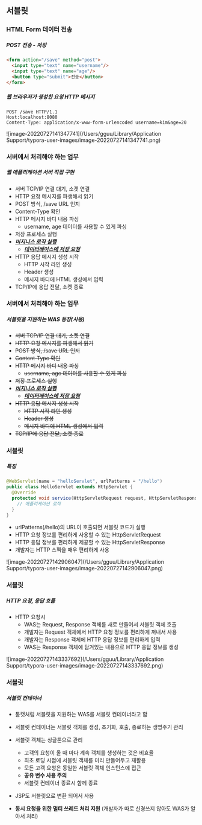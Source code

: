 ## 서블릿

### HTML Form 데이터 전송

##### POST 전송 - 저장

```html
<form action="/save" method="post">
  <input type="text" name="username"/>
  <input type="text" name="age"/>
  <button type="submit">전송</button>
</form>
```

##### 웹 브라우저가 생성한 요청 HTTP 메시지

```http
POST /save HTTP/1.1
Host:localhost:8080
Content-Type: application/x-www-form-urlencoded username=kim&age=20
```

![image-20220727141347741](/Users/gguu/Library/Application Support/typora-user-images/image-20220727141347741.png)



### 서버에서 처리해야 하는 업무

##### 웹 애플리케이션 서버 직접 구현

- 서버 TCP/IP 연결 대기, 소켓 연결
- HTTP 요청 메시지를 파생해서 읽기
- POST 방식, /save URL 인지
- Content-Type 확인
- HTTP 메시지 바디 내용 파싱
  - username, age 데이터를 사용할 수 있게 파싱
- 저장 프로세스 실행
- *<u>**비지니스 로직 실행**</u>*
  - *<u>**데이터베이스에 저장 요청**</u>*
- HTTP 응답 메시지 생성 시작
  - HTTP 시작 라인 생성
  - Header 생성
  - 메시지 바디에 HTML 생성에서 입력
- TCP/IP에 응답 전달, 소켓 종료



### 서버에서 처리해야 하는 업무

##### 서블릿을 지원하는 WAS 등장(사용)

- ~~서버 TCP/IP 연결 대기, 소켓 연결~~
- ~~HTTP 요청 메시지를 파생해서 읽기~~
- ~~POST 방식, /save URL 인지~~
- ~~Content-Type 확인~~
- ~~HTTP 메시지 바디 내용 파싱~~
  - ~~username, age 데이터를 사용할 수 있게 파싱~~
- ~~저장 프로세스 실행~~
- *<u>**비지니스 로직 실행**</u>*
  - *<u>**데이터베이스에 저장 요청**</u>*
- ~~HTTP 응답 메시지 생성 시작~~
  - ~~HTTP 시작 라인 생성~~
  - ~~Header 생성~~
  - ~~메시지 바디에 HTML 생성에서 입력~~
- ~~TCP/IP에 응답 전달, 소켓 종료~~



### 서블릿

##### 특징

```java
@WebServlet(name = "helloServlet", urlPatterns = "/hello")
public class HelloServlet extends HttpServlet {
  @Override
  protected void service(HttpServletRequest request, HttpServletResponse response) {
    // 애플리케이션 로직
  }
}
```

- urlPatterns(/hello)의 URL이 호출되면 서블릿 코드가 실행
- HTTP 요청 정보를 편리하게 사용할 수 있는 HttpServletRequest
- HTTP 응답 정보를 편리하게 제공할 수 있는 HttpServletResponse
- 개발자는 HTTP 스펙을 매우 편리하게 사용



![image-20220727142906047](/Users/gguu/Library/Application Support/typora-user-images/image-20220727142906047.png)



### 서블릿

##### HTTP 요청, 응답 흐름

- HTTP 요청시
  - WAS는 Request, Response 객체를 새로 만들어서 서블릿 객체 호출
  - 개발자는 Request 객체에서 HTTP 요청 정보를 편리하게 꺼내서 사용
  - 개발자는 Response 객체에 HTTP 응답 정보를 편리하게 입력
  - WAS는 Response 객체에 담겨있는 내용으로 HTTP 응답 정보를 생성

![image-20220727143337692](/Users/gguu/Library/Application Support/typora-user-images/image-20220727143337692.png)



### 서블릿

##### 서블릿 컨테이너

- 톰캣처럼 서블릿을 지원하는 WAS를 서블릿 컨테이너라고 함
- 서블릿 컨테이너는 서블릿 객체를 생성, 초기화, 호출, 종료하는 생명주기 관리
- 서블릿 객체는 싱글톤으로 관리
  - 고객의 요청이 올 때 마다 계속 객체를 생성하는 것은 비효율
  - 최초 로딩 시점에 서블릿 객체를 미리 만들어두고 재활용
  - 모든 고객 요청은 동일한 서블릿 객체 인스턴스에 접근
  - **공유 변수 사용 주의**
  - 서블릿 컨테이너 종료시 함께 종료

- JSP도 서블릿으로 변환 되어서 사용
- **동시 요청을 위한 멀티 쓰레드 처리 지원**
  (개발자가 따로 신경쓰지 않아도 WAS가 알아서 처리)
